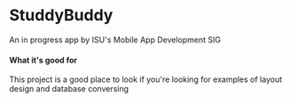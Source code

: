 # StuddyBuddy
An in progress app by ISU's Mobile App Development SIG

#### What it's good for
This project is a good place to look if you're looking for examples of layout design and database conversing
